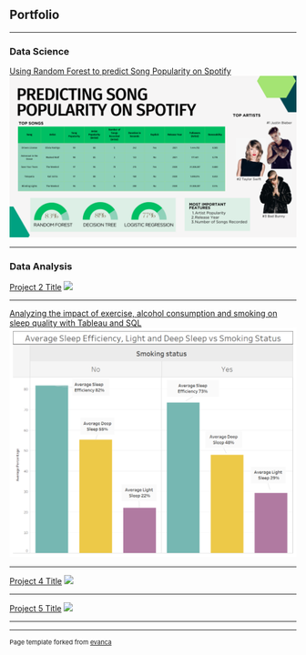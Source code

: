 ## Portfolio

---

### Data Science 

[Using Random Forest to predict Song Popularity on Spotify](/Capstone_page.md)
<img src="images/Presentation Dashboard.png"/>

---

### Data Analysis

[Project 2 Title](/pdf/sample_presentation.pdf)
<img src="images/dummy_thumbnail.jpg?raw=true"/>

---
[Analyzing the impact of exercise, alcohol consumption and smoking on sleep quality with Tableau and SQL](/Capstone_page.md)
<img src="images/Smoking Dashboard1.png"/>

---
[Project 4 Title](http://example.com/)
<img src="images/dummy_thumbnail.jpg?raw=true"/>

---
[Project 5 Title](http://example.com/)
<img src="images/dummy_thumbnail.jpg?raw=true"/>


---




---
<p style="font-size:11px">Page template forked from <a href="https://github.com/evanca/quick-portfolio">evanca</a></p>
<!-- Remove above link if you don't want to attibute -->
